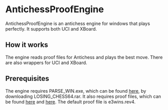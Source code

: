 # AntichessProofEngine

AntichessProofEngine is an antichess engine for windows that plays perfectly. It supports both UCI and XBoard.

## How it works

The engine reads proof files for Antichess and plays the best move.
There are also wrappers for UCI and XBoard.

## Prerequisites

The engine requires PARSE_WIN.exe, which can be found [here](http://magma.maths.usyd.edu.au/~watkins/LOSING_CHESS/), by downloading LOSING_CHESS64.rar.
It also requires proof files, which can be found [here](http://magma.maths.usyd.edu.au/~watkins/LOSING_CHESS/) and [here](http://magma.maths.usyd.edu.au/~watkins/LOSING_CHESS/revision.html). The default proof file is e3wins.rev4.
